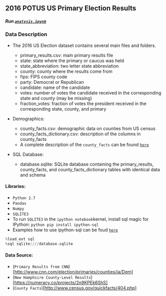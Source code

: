 ## 2016 POTUS US Primary Election Results 

#####  Run [`analysis.ipynb`](https://github.com/Tsmith5151/2016-US-Election-ML/edit/master/README.md)

### Data Description

- The 2016 US Election dataset contains several main files and folders.
  - primary_results.csv: main primary results file
  - state: state where the primary or caucus was held
  - state_abbreviation: two letter state abbreviation
  - county: county where the results come from
  - fips: FIPS county code
  - party: Democrat or Republican
  - candidate: name of the candidate
  - votes: number of votes the candidate received in the corresponding state and county (may be missing)
  - fraction_votes: fraction of votes the president received in the corresponding state, county, and primary

- Demographics:
  - county_facts.csv: demographic data on counties from US census
  - county_facts_dictionary.csv: description of the columns in county_facts
  - A complete description of the `county_facts` can be found [`here`](https://github.com/Tsmith5151/2016-US-Election-ML/blob/master/county_facts_dict.csv)

- SQL Database:
  - database.sqlite: SQLite database containing the primary_results, county_facts, and county_facts_dictionary tables with identical     data and schema

#### Libraries:
  - `Python 2.7`
  - `Pandas`
  - `Numpy`
  - `SQLITE3`
  - To run `SQLITE3` in the `ipython notebook`kernel, install sql magic for IPython:
     ```python pip install ipython-sql```
  - Examples how to use ipython-sql can be foud [`here`](https://github.com/catherinedevlin/ipython-sql)

``` python
%load_ext sql
%sql sqlite:///database.sqlite
```
#### Data Source:
- (`Primary Results from CNN`)[http://www.cnn.com/election/primaries/counties/ia/Dem]
- (`New Hamphsire County-Level Results`)[https://numeracy.co/projects/2n9KPEk6ShS]
- (`County Facts`)[http://www.census.gov/quickfacts/404.php]
